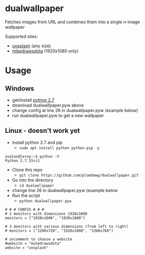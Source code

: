 # dualwallpaper
Fetches images from URL and combines them into a single n-image wallpaper

Supported sites:
  - [unsplash](https://www.unsplash.com) (any size)
  - [mikedrawsdota](http://mdd.hirshon.net/) (1920x1080 only)
  
# Usage

## Windows
  - get/install [python 2.7](https://www.python.org/downloads/)
  - download dualwallpaper.pyw above
  - change config at line 26 in dualwallpaper.pyw (example below)
  - run dualwallpaper.pyw to get a new wallpaper
  
  
## Linux - doesn't work yet
  - Install python 2.7 and pip
    - `sudo apt install python python-pip -y`
 ```
 avalon@leroy:~$ python -V
 Python 2.7.15rc1
 ```
  - Clone this repo 
    - `git clone https://github.com/plomdawg/dualwallpaper.git`
  - Go into the directory
    - `cd dualwallpaper`
  - change line 26 in dualwallpaper.pyw (example below
  - Run the script
    - `python dualwallpaper.pyw`
  
```
# # # CONFIG # # #
# 2 monitors with dimensions 1920x1080
monitors = ["1920x1080", "1920x1080"]

# 3 monitors with various dimensions (from left to right)
# monitors = ["1280x720", "1920x1080", "1366x768"]

# uncomment to choose a website
#website = "mikedrawsdota"
website = "unsplash"
```
